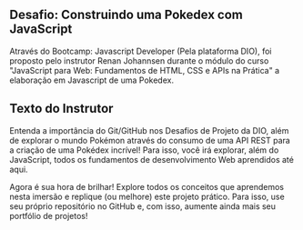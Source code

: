 ## Desafio: Construindo uma Pokedex com JavaScript

Através do Bootcamp: Javascript Developer (Pela plataforma DIO), foi proposto pelo instrutor Renan Johannsen durante o módulo do curso "JavaScript para Web: Fundamentos de HTML, CSS e APIs na Prática" a elaboração em Javascript de uma Pokedex.

## Texto do Instrutor

Entenda a importância do Git/GitHub nos Desafios de Projeto da DIO, além de explorar o mundo Pokémon através do consumo de uma API REST para a criação de uma Pokédex incrível! Para isso, você irá explorar, além do JavaScript, todos os fundamentos de desenvolvimento Web aprendidos até aqui.

Agora é sua hora de brilhar! Explore todos os conceitos que aprendemos nesta imersão e replique (ou melhore) este projeto prático. Para isso, use seu próprio repositório no GitHub e, com isso, aumente ainda mais seu portfólio de projetos!
